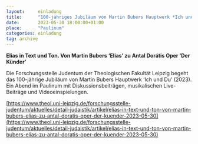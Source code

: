 ```yaml
---
layout:     einladung
title:      "100-jähriges Jubiläum von Martin Bubers Hauptwerk *Ich und Du*"
date:       2023-05-30 18:00:00+01:00
place:      "Paulinum"
categories: einladung
tag: archive
---
```


**Elias in Text und Ton. Von Martin Bubers ‘Elias’ zu Antal Dorátis Oper ‘Der Künder’**

Die Forschungsstelle Judentum der Theologischen Fakultät Leipzig begeht das 100-jährige Jubiläum von Martin Bubers Hauptwerk ‘Ich und Du’ (2023). Ein Abend im Paulinum mit Diskussionsbeiträgen, musikalischen Live-Beiträge und Videoeinspielungen.

[https://www.theol.uni-leipzig.de/forschungsstelle-judentum/aktuelles/detail-judaistik/artikel/elias-in-text-und-ton-von-martin-bubers-elias-zu-antal-doratis-oper-der-kuender-2023-05-30](https://www.theol.uni-leipzig.de/forschungsstelle-judentum/aktuelles/detail-judaistik/artikel/elias-in-text-und-ton-von-martin-bubers-elias-zu-antal-doratis-oper-der-kuender-2023-05-30)

